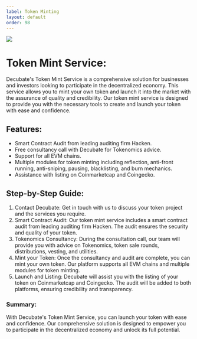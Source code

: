 ```yaml
---
label: Token Minting
layout: default
order: 98
---
```

![](../static/Mint.png)

# Token Mint Service:
Decubate's Token Mint Service is a comprehensive solution for businesses and investors looking to participate in the decentralized economy. This service allows you to mint your own token and launch it into the market with the assurance of quality and credibility. Our token mint service is designed to provide you with the necessary tools to create and launch your token with ease and confidence.

## Features:
- Smart Contract Audit from leading auditing firm Hacken.
- Free consultancy call with Decubate for Tokenomics advice.
- Support for all EVM chains.
- Multiple modules for token minting including reflection, anti-front running, anti-sniping, pausing, blacklisting, and burn mechanics.
- Assistance with listing on Coinmarketcap and Coingecko.


## Step-by-Step Guide:
1. Contact Decubate: Get in touch with us to discuss your token project and the services you require.
2. Smart Contract Audit: Our token mint service includes a smart contract audit from leading auditing firm Hacken. The audit ensures the security and quality of your token.
3. Tokenomics Consultancy: During the consultation call, our team will provide you with advice on Tokenomics, token sale rounds, distributions, vesting, and utilities.
4. Mint your Token: Once the consultancy and audit are complete, you can mint your own token. Our platform supports all EVM chains and multiple modules for token minting.
5. Launch and Listing: Decubate will assist you with the listing of your token on Coinmarketcap and Coingecko. The audit will be added to both platforms, ensuring credibility and transparency.

### Summary: 
With Decubate's Token Mint Service, you can launch your token with ease and confidence. Our comprehensive solution is designed to empower you to participate in the decentralized economy and unlock its full potential.